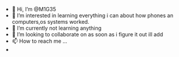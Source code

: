 - 👋 Hi, I’m @M1G35
- 👀 I’m interested in learning everything i can about how phones an computers,os systems worked.
- 🌱 I’m currently not learning anything
- 💞️ I’m looking to collaborate on as soon as i figure it out ill add
- 📫 How to reach me ...
- 

<!---
M1G35/M1G35 is a ✨ special ✨ repository because its `README.md` (this file) appears on your GitHub profile.
You can click the Preview link to take a look at your changes.
--->
